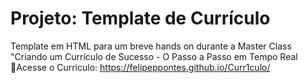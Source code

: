 # Projeto: Template de Currículo 

Template em HTML para um breve hands on durante a Master Class "Criando um Currículo de Sucesso - O Passo a Passo em Tempo Real<br>
🔹Acesse o Curriculo:  https://felipeppontes.github.io/Curr1culo/
